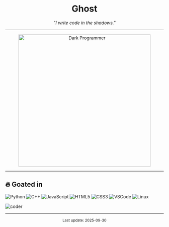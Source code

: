 <!-- README.md -->
<!-- ===== عنوان رهيب وغامض ===== -->
<h1 align="center"> Ghost </h1>
<p align="center">
  <em>"I write code  in the shadows."</em>
</p>

---

<!-- ===== صورة غامضة لمبرمج ===== -->
<p align="center">
  <img src="https://camo.githubusercontent.com/8e2bc0135b65bf2a9255f2d14b15d35bfd9280b8848e2d400102accf8f96115b/68747470733a2f2f6d656469612e67697068792e636f6d2f6d656469612f76312e59326c6b505463354d4749334e6a457864484d304f4464305a4777344e4773345a5870785a6d396c614846304d334d3062325273647a49354e6d74734d5768785a326c6c63535a6c634431324d56396e61575a7a58334e6c59584a6a61435a6a6444316e2f48303350755664775245423231414e6b4c582f67697068792e676966" alt="Dark Programmer" width="420"/>
</p>

---

<!-- ===== Goated in (tech) ===== -->
<h2 align="left">🔥 Goated in</h2>
<p>
  <!-- استبدل أو أضف/احذف حسب اللي تبي -->
  <img alt="Python" src="https://img.shields.io/badge/Python-3776AB?style=flat-square&logo=python&logoColor=white" />
  <img alt="C++" src="https://img.shields.io/badge/C++-00599C?style=flat-square&logo=c%2B%2B&logoColor=white" />
  <img alt="JavaScript" src="https://img.shields.io/badge/JavaScript-F7DF1E?style=flat-square&logo=javascript&logoColor=black" />
  <img alt="HTML5" src="https://img.shields.io/badge/HTML5-E34F26?style=flat-square&logo=html5&logoColor=white" />
  <img alt="CSS3" src="https://img.shields.io/badge/CSS3-1572B6?style=flat-square&logo=css3&logoColor=white" />
  <img alt="VSCode" src="https://img.shields.io/badge/VS%20Code-007ACC?style=flat-square&logo=visual-studio-code&logoColor=white" />
  <img alt="Linux" src="https://img.shields.io/badge/Linux-2B2B2B?style=flat-square&logo=linux&logoColor=white" />
</p>

<img alt="coder" src="https://blogger.googleusercontent.com/img/b/R29vZ2xl/AVvXsEhQu5ajFecAwB-TUM3LPoLfIFRKnD3_1OuuDy9Ey0o7nGdggQBvU9FubtN7WnxN27RwPWte9o_eyZzKTs978ppd-DTtCZDk40PSuQhjs_spypdKHMWUFHXqafMHAco6EYET3AHNtzHfekzWdCukqhG3nDSbOTRHJKY4SlGjiuunXeQ-1U8KP0uY015I59c/s16000/State-Sponsored%20Hackers.webp"/>
<!-- ===== Quote more mysterious ===== -->


<!-- ===== مكان لصورة بدل Featured Repos ===== -->


---

<p align="center"><sub>Last update: 2025-09-30</sub></p>
